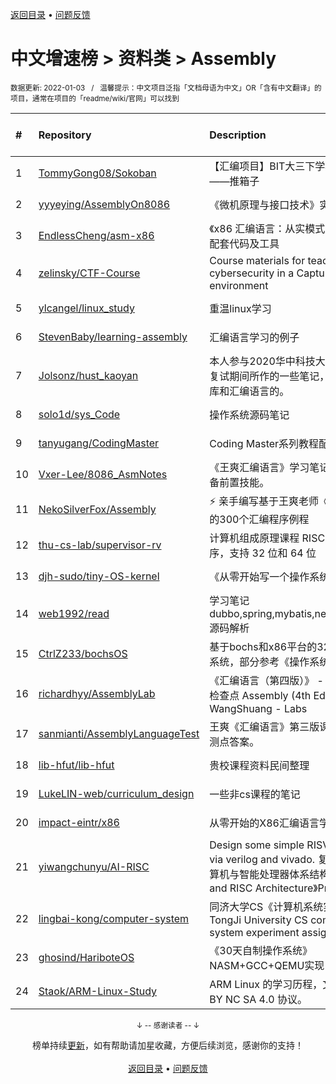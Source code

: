 <a href="https://github.com/GrowingGit/GitHub-Chinese-Top-Charts#github中文排行榜">返回目录</a> • <a href="/content/docs/feedback.md">问题反馈</a>

# 中文增速榜 > 资料类 > Assembly
<sub>数据更新: 2022-01-03&nbsp;&nbsp;&nbsp;/&nbsp;&nbsp;&nbsp;温馨提示：中文项目泛指「文档母语为中文」OR「含有中文翻译」的项目，通常在项目的「readme/wiki/官网」可以找到</sub>

|#|Repository|Description|Stars|Average daily growth|Updated|
|:-|:-|:-|:-|:-|:-|
|1|[TommyGong08/Sokoban](https://github.com/TommyGong08/Sokoban)|【汇编项目】BIT大三下学期课程项目——推箱子|2|0|2021-06-09|
|2|[yyyeying/AssemblyOn8086](https://github.com/yyyeying/AssemblyOn8086)|《微机原理与接口技术》实验|2|0|2021-10-29|
|3|[EndlessCheng/asm-x86](https://github.com/EndlessCheng/asm-x86)|《x86 汇编语言：从实模式到保护模式》配套代码及工具|3|0|2021-10-29|
|4|[zelinsky/CTF-Course](https://github.com/zelinsky/CTF-Course)|Course materials for teaching cybersecurity in a Capture the Flag environment|44|0|2021-08-18|
|5|[ylcangel/linux_study](https://github.com/ylcangel/linux_study)|重温linux学习|4|0|2021-07-11|
|6|[StevenBaby/learning-assembly](https://github.com/StevenBaby/learning-assembly)|汇编语言学习的例子|2|0|2021-08-05|
|7|[Jolsonz/hust_kaoyan](https://github.com/Jolsonz/hust_kaoyan)|本人参与2020华中科技大学研究生考试复试期间所作的一些笔记，主要是数据库和汇编语言的。|3|0|2021-07-03|
|8|[solo1d/sys_Code](https://github.com/solo1d/sys_Code)|操作系统源码笔记|2|0|2021-07-22|
|9|[tanyugang/CodingMaster](https://github.com/tanyugang/CodingMaster)|Coding Master系列教程配套代码。|62|0|2021-09-04|
|10|[Vxer-Lee/8086_AsmNotes](https://github.com/Vxer-Lee/8086_AsmNotes)|《王爽汇编语言》学习笔记，学逆向必备前置技能。|2|0|2021-09-29|
|11|[NekoSilverFox/Assembly](https://github.com/NekoSilverFox/Assembly)|⚡ 亲手编写基于王爽老师《汇编语言》的300个汇编程序例程|53|0|2021-12-30|
|12|[thu-cs-lab/supervisor-rv](https://github.com/thu-cs-lab/supervisor-rv)|计算机组成原理课程 RISC-V 监控程序，支持 32 位和 64 位|67|0|2021-09-20|
|13|[djh-sudo/tiny-OS-kernel](https://github.com/djh-sudo/tiny-OS-kernel)|《从零开始写一个操作系统》|3|0|2021-10-10|
|14|[web1992/read](https://github.com/web1992/read)|学习笔记 dubbo,spring,mybatis,netty,rocketmq 源码解析|25|0|2022-01-02|
|15|[CtrlZ233/bochsOS](https://github.com/CtrlZ233/bochsOS)|基于bochs和x86平台的32为微型操作系统，部分参考《操作系统真象还原》|4|0|2021-07-26|
|16|[richardhyy/AssemblyLab](https://github.com/richardhyy/AssemblyLab)|《汇编语言（第四版）》 - 王爽 - 实验/检查点   Assembly (4th Edition) - WangShuang - Labs|3|0|2021-06-12|
|17|[sanmianti/AssemblyLanguageTest](https://github.com/sanmianti/AssemblyLanguageTest)|王爽《汇编语言》第三版课后实验及检测点答案。|75|0|2021-07-26|
|18|[lib-hfut/lib-hfut](https://github.com/lib-hfut/lib-hfut)|贵校课程资料民间整理|161|0|2021-12-21|
|19|[LukeLIN-web/curriculum_design](https://github.com/LukeLIN-web/curriculum_design)|一些非cs课程的笔记|4|0|2021-11-30|
|20|[impact-eintr/x86](https://github.com/impact-eintr/x86)|从零开始的X86汇编语言学习|2|0|2022-01-02|
|21|[yiwangchunyu/AI-RISC](https://github.com/yiwangchunyu/AI-RISC)|Design some simple RISV-V cores via verilog and vivado. 复旦大学《计算机与智能处理器体系结构 AI Core and RISC Architecture》Projects|6|0|2021-06-28|
|22|[lingbai-kong/computer-system](https://github.com/lingbai-kong/computer-system)|同济大学CS《计算机系统实验》实验二TongJi University CS computer system experiment assignment 2|2|0|2021-07-25|
|23|[ghosind/HariboteOS](https://github.com/ghosind/HariboteOS)|《30天自制操作系统》NASM+GCC+QEMU实现|5|0|2021-06-05|
|24|[Staok/ARM-Linux-Study](https://github.com/Staok/ARM-Linux-Study)|ARM Linux 的学习历程，文章遵守 CC BY NC SA 4.0 协议。|6|0|2021-09-27|

<div align="center">
    <p><sub>↓ -- 感谢读者 -- ↓</sub></p>
    榜单持续<a href="/content/docs/milestone.md">更新</a>，如有帮助请加星收藏，方便后续浏览，感谢你的支持！
</div>

<br/>

<div align="center"><a href="https://github.com/GrowingGit/GitHub-Chinese-Top-Charts#github中文排行榜">返回目录</a> • <a href="/content/docs/feedback.md">问题反馈</a></div>
